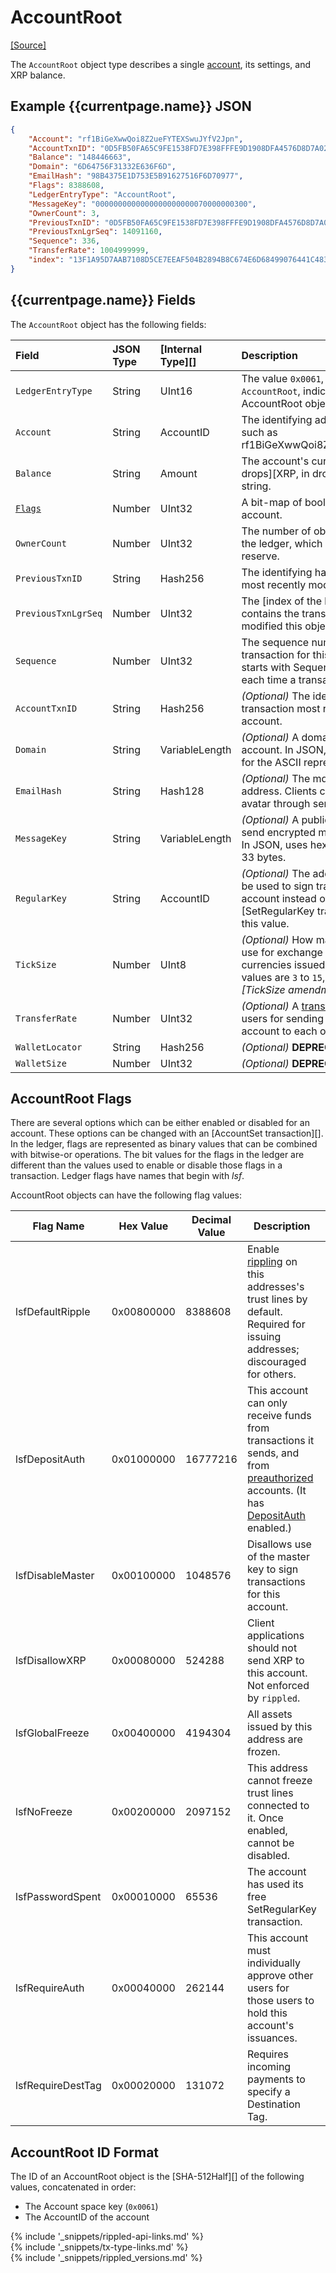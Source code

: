 # AccountRoot
[[Source]<br>](https://github.com/ripple/rippled/blob/5d2d88209f1732a0f8d592012094e345cbe3e675/src/ripple/protocol/impl/LedgerFormats.cpp#L27 "Source")

The `AccountRoot` object type describes a single [account](accounts.html), its settings, and XRP balance.

## Example {{currentpage.name}} JSON

```json
{
    "Account": "rf1BiGeXwwQoi8Z2ueFYTEXSwuJYfV2Jpn",
    "AccountTxnID": "0D5FB50FA65C9FE1538FD7E398FFFE9D1908DFA4576D8D7A020040686F93C77D",
    "Balance": "148446663",
    "Domain": "6D64756F31332E636F6D",
    "EmailHash": "98B4375E1D753E5B91627516F6D70977",
    "Flags": 8388608,
    "LedgerEntryType": "AccountRoot",
    "MessageKey": "0000000000000000000000070000000300",
    "OwnerCount": 3,
    "PreviousTxnID": "0D5FB50FA65C9FE1538FD7E398FFFE9D1908DFA4576D8D7A020040686F93C77D",
    "PreviousTxnLgrSeq": 14091160,
    "Sequence": 336,
    "TransferRate": 1004999999,
    "index": "13F1A95D7AAB7108D5CE7EEAF504B2894B8C674E6D68499076441C4837282BF8"
}
```

## {{currentpage.name}} Fields

The `AccountRoot` object has the following fields:

| Field                         | JSON Type | [Internal Type][] | Description  |
|:------------------------------|:----------|:------------------|:-------------|
| `LedgerEntryType`             | String    | UInt16            | The value `0x0061`, mapped to the string `AccountRoot`, indicates that this is an AccountRoot object. |
| `Account`                     | String    | AccountID         | The identifying address of this account, such as rf1BiGeXwwQoi8Z2ueFYTEXSwuJYfV2Jpn. |
| `Balance`                     | String    | Amount            | The account's current [XRP balance in drops][XRP, in drops], represented as a string. |
| [`Flags`](#accountroot-flags) | Number    | UInt32            | A bit-map of boolean flags enabled for this account. |
| `OwnerCount`                  | Number    | UInt32            | The number of objects this account owns in the ledger, which contributes to its owner reserve. |
| `PreviousTxnID`               | String    | Hash256           | The identifying hash of the transaction that most recently modified this object. |
| `PreviousTxnLgrSeq`           | Number    | UInt32            | The [index of the ledger][Ledger Index] that contains the transaction that most recently modified this object. |
| `Sequence`                    | Number    | UInt32            | The sequence number of the next valid transaction for this account. (Each account starts with Sequence = 1 and increases each time a transaction is made.) |
| `AccountTxnID`                | String    | Hash256           | _(Optional)_ The identifying hash of the transaction most recently submitted by this account. |
| `Domain`                      | String    | VariableLength    | _(Optional)_ A domain associated with this account. In JSON, this is the hexadecimal for the ASCII representation of the domain. |
| `EmailHash`                   | String    | Hash128           | _(Optional)_ The md5 hash of an email address. Clients can use this to look up an avatar through services such as [Gravatar](https://en.gravatar.com/). |
| `MessageKey`                  | String    | VariableLength    | _(Optional)_ A public key that may be used to send encrypted messages to this account. In JSON, uses hexadecimal. No more than 33 bytes. |
| `RegularKey`                  | String    | AccountID         | _(Optional)_ The address of a keypair that can be used to sign transactions for this account instead of the master key. Use a [SetRegularKey transaction][] to change this value. |
| `TickSize`                    | Number    | UInt8             | _(Optional)_ How many significant digits to use for exchange rates of Offers involving currencies issued by this address. Valid values are `3` to `15`, inclusive. _(Requires the [TickSize amendment][].)_ |
| `TransferRate`                | Number    | UInt32            | _(Optional)_ A [transfer fee](https://ripple.com/knowledge_center/transfer-fees/) to charge other users for sending currency issued by this account to each other. |
| `WalletLocator`               | String    | Hash256           | _(Optional)_ **DEPRECATED**. Do not use. |
| `WalletSize`                  | Number    | UInt32            | _(Optional)_ **DEPRECATED**. Do not use. |

## AccountRoot Flags

There are several options which can be either enabled or disabled for an account. These options can be changed with an [AccountSet transaction][]. In the ledger, flags are represented as binary values that can be combined with bitwise-or operations. The bit values for the flags in the ledger are different than the values used to enable or disable those flags in a transaction. Ledger flags have names that begin with _lsf_.

AccountRoot objects can have the following flag values:

| Flag Name | Hex Value | Decimal Value | Description | Corresponding [AccountSet Flag](accountset.html#accountset-flags) |
|-----------|-----------|---------------|-------------|-------------------------------|
| lsfDefaultRipple | 0x00800000 | 8388608 | Enable [rippling](rippling.html) on this addresses's trust lines by default. Required for issuing addresses; discouraged for others. | asfDefaultRipple |
| lsfDepositAuth | 0x01000000 | 16777216 | This account can only receive funds from transactions it sends, and from [preauthorized](depositauth.html#preauthorization) accounts. (It has [DepositAuth](depositauth.html) enabled.) | asfDepositAuth |
| lsfDisableMaster | 0x00100000 | 1048576 | Disallows use of the master key to sign transactions for this account. | asfDisableMaster |
| lsfDisallowXRP | 0x00080000 | 524288 | Client applications should not send XRP to this account. Not enforced by `rippled`. | asfDisallowXRP |
| lsfGlobalFreeze | 0x00400000 | 4194304 | All assets issued by this address are frozen. | asfGlobalFreeze |
| lsfNoFreeze | 0x00200000 | 2097152 | This address cannot freeze trust lines connected to it. Once enabled, cannot be disabled. | asfNoFreeze |
| lsfPasswordSpent | 0x00010000 | 65536 | The account has used its free SetRegularKey transaction. | (None) |
| lsfRequireAuth | 0x00040000 | 262144 | This account must individually approve other users for those users to hold this account's issuances. | asfRequireAuth |
| lsfRequireDestTag | 0x00020000 | 131072 | Requires incoming payments to specify a Destination Tag. | asfRequireDest |

## AccountRoot ID Format

The ID of an AccountRoot object is the [SHA-512Half][] of the following values, concatenated in order:

* The Account space key (`0x0061`)
* The AccountID of the account

<!--{# common link defs #}-->
{% include '_snippets/rippled-api-links.md' %}			
{% include '_snippets/tx-type-links.md' %}			
{% include '_snippets/rippled_versions.md' %}
